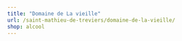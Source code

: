 ```yaml
---
title: "Domaine de La vieille"
url: /saint-mathieu-de-treviers/domaine-de-la-vieille/
shop: alcool
---
```

